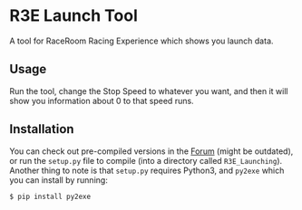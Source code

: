 # R3E Launch Tool
A tool for RaceRoom Racing Experience which shows you launch data.

## Usage
Run the tool, change the Stop Speed to whatever you want, and then it will show you information about 0 to that speed runs.

## Installation
You can check out pre-compiled versions in the [Forum] (might be outdated),
or run the `setup.py` file to compile (into a directory called `R3E_Launching`).
Another thing to note is that `setup.py` requires Python3, and `py2exe` which you can install by running:
```sh
$ pip install py2exe
```



[Forum]:(https://forum.sector3studios.com/index.php?threads/launching-timer.17986/#post-233043)